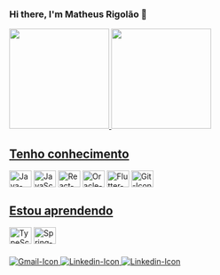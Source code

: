 ### Hi there, I'm Matheus Rigolão 👋

<div>
  <a href="https://github.com/Rigolao">
  <img height="180em" src="https://github-readme-stats.vercel.app/api?username=Rigolao&show_icons=true&theme=dracula&include_all_commits=true&count_private=true"/>
  <img height="180em" src="https://github-readme-stats.vercel.app/api/top-langs/?username=Rigolao&layout-compact&langs_count=16&theme=dracula"/>
</div>

## Tenho conhecimento
<div style="display: inline-block">
  <img align="center" height="30" width="40" src="https://cdn.jsdelivr.net/gh/devicons/devicon/icons/java/java-original.svg" alt="Java-Icon">
  <img align="center" height="30" width="40" src="https://cdn.jsdelivr.net/gh/devicons/devicon/icons/javascript/javascript-original.svg" alt="JavaScript-Icon">
<img align="center" height="30" width="40" src="  https://cdn.jsdelivr.net/gh/devicons/devicon/icons/react/react-original.svg
" alt="React-Icon">
  <img align="center" height="30" width="40" src="https://cdn.jsdelivr.net/gh/devicons/devicon/icons/oracle/oracle-original.svg" alt="Oracle-Icon">
  <img align="center" height="30" width="40" src="https://cdn.jsdelivr.net/gh/devicons/devicon/icons/flutter/flutter-original.svg" alt="Flutter-Icon">
  <img align="center" height="30" width="40" src="https://cdn.jsdelivr.net/gh/devicons/devicon/icons/git/git-original.svg
" alt="Git-Icon">
</div>

## Estou aprendendo
<div style="display: inline-block">
  <img align="center" height="30" width="40" src="https://cdn.jsdelivr.net/gh/devicons/devicon/icons/typescript/typescript-original.svg" alt="TypeScript-Icon">
  <img align="center" height="30" width="40" src="https://cdn.jsdelivr.net/gh/devicons/devicon/icons/spring/spring-original.svg" alt="Spring-Icon">
</div>


###

<div>
    <a href="mailto:mrigolao@gmail.com" target="_blank">
      <img src="https://img.shields.io/badge/Gmail-D14836?style=for-the-badge&logo=gmail&logoColor=white" alt="Gmail-Icon">
    </a>
    <a href="https://www.linkedin.com/in/matheus-rigolao/" target="_blank">
      <img src="https://img.shields.io/badge/LinkedIn-0077B5?style=for-the-badge&logo=linkedin&logoColor=white" alt="Linkedin-Icon">
    </a>
    <a href="https://twitter.com/Rigolao_" target="_blank">
      <img src="https://img.shields.io/badge/Twitter-1DA1F2?style=for-the-badge&logo=twitter&logoColor=white" alt="Linkedin-Icon">
    </a>
</div>
